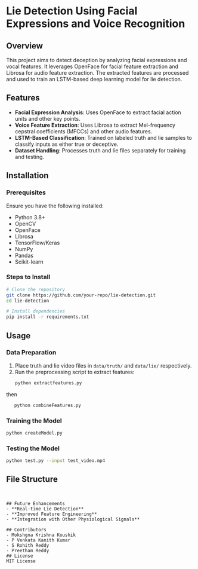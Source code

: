# Lie Detection Using Facial Expressions and Voice Recognition

## Overview
This project aims to detect deception by analyzing facial expressions and vocal features. It leverages OpenFace for facial feature extraction and Librosa for audio feature extraction. The extracted features are processed and used to train an LSTM-based deep learning model for lie detection.

## Features
- **Facial Expression Analysis**: Uses OpenFace to extract facial action units and other key points.
- **Voice Feature Extraction**: Uses Librosa to extract Mel-frequency cepstral coefficients (MFCCs) and other audio features.
- **LSTM-Based Classification**: Trained on labeled truth and lie samples to classify inputs as either true or deceptive.
- **Dataset Handling**: Processes truth and lie files separately for training and testing.

## Installation
### Prerequisites
Ensure you have the following installed:
- Python 3.8+
- OpenCV
- OpenFace
- Librosa
- TensorFlow/Keras
- NumPy
- Pandas
- Scikit-learn

### Steps to Install
```bash
# Clone the repository
git clone https://github.com/your-repo/lie-detection.git
cd lie-detection

# Install dependencies
pip install -r requirements.txt
```

## Usage
### Data Preparation
1. Place truth and lie video files in `data/truth/` and `data/lie/` respectively.
2. Run the preprocessing script to extract features:
   ```bash
   python extractfeatures.py
   ```
then
```bash
   python combineFeatures.py
   ```

### Training the Model
```bash
python createModel.py
```

### Testing the Model
```bash
python test.py --input test_video.mp4
```

## File Structure
```


## Future Enhancements
- **Real-time Lie Detection**
- **Improved Feature Engineering**
- **Integration with Other Physiological Signals**

## Contributors
- Mokshgna Krishna Koushik
- P Venkata Kanith Kumar
- S Rohith Reddy
- Preetham Reddy
## License
MIT License

